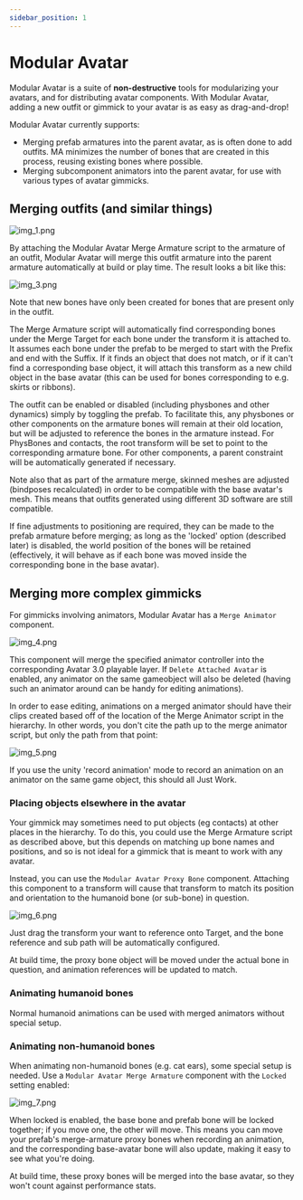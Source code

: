 ```yaml
---
sidebar_position: 1
---
```


# Modular Avatar

Modular Avatar is a suite of **non-destructive** tools for modularizing your avatars, and for distributing avatar
components.
With Modular Avatar, adding a new outfit or gimmick to your avatar is as easy as drag-and-drop!

Modular Avatar currently supports:

* Merging prefab armatures into the parent avatar, as is often done to add outfits. MA minimizes the number of bones
  that are created in this process, reusing existing bones where possible.
* Merging subcomponent animators into the parent avatar, for use with various types of avatar gimmicks.

## Merging outfits (and similar things)

![img_1.png](img_1.png)

By attaching the Modular Avatar Merge Armature script to the armature of an outfit, Modular Avatar will merge this
outfit armature into the parent armature automatically at build or play time. The result looks a bit like this:

![img_3.png](img_3.png)

Note that new bones have only been created for bones that are present only in the outfit.

The Merge Armature script will automatically find corresponding bones under the Merge Target for each bone under the
transform it is attached to. It assumes each bone under the prefab to be merged to start with the Prefix and end with
the Suffix. If it finds an object that does not match, or if it can't find a corresponding base object, it will attach
this transform as a new child object in the base avatar (this can be used for bones corresponding to e.g. skirts or
ribbons).

The outfit can be enabled or disabled (including physbones and other dynamics) simply by toggling the prefab. To
facilitate this, any physbones or other components on the armature bones will remain at their old location, but will be
adjusted to reference the bones in the armature instead. For PhysBones and contacts, the root transform will be set to
point to the corresponding armature bone. For other components, a parent constraint will be automatically generated if
necessary.

Note also that as part of the armature merge, skinned meshes are adjusted (bindposes recalculated) in order to be
compatible with the base avatar's mesh. This means that outfits generated using different 3D software are still
compatible.

If fine adjustments to positioning are required, they can be made to the prefab armature before merging; as long as
the 'locked' option (described later) is disabled, the world position of the bones will be retained (effectively, it
will behave as if each bone was moved inside the corresponding bone in the base avatar).

## Merging more complex gimmicks

For gimmicks involving animators, Modular Avatar has a `Merge Animator` component.

![img_4.png](img_4.png)

This component will merge the specified animator controller into the corresponding Avatar 3.0 playable layer.
If `Delete Attached Avatar` is enabled, any animator on the same gameobject will also be deleted (having such an
animator around can be handy for editing animations).

In order to ease editing, animations on a merged animator should have their clips created based off of the location of
the Merge Animator script in the hierarchy. In other words, you don't cite the path up to the merge animator script, but
only the path from that point:

![img_5.png](img_5.png)

If you use the unity 'record animation' mode to record an animation on an animator on the same game object, this should
all Just Work.

### Placing objects elsewhere in the avatar

Your gimmick may sometimes need to put objects (eg contacts) at other places in the hierarchy. To do this, you could use
the Merge Armature script as described above, but this depends on matching up bone names and positions, and so is not
ideal for a gimmick that is meant to work with any avatar.

Instead, you can use the `Modular Avatar Proxy Bone` component. Attaching this component to a transform will cause that
transform to match its position and orientation to the humanoid bone (or sub-bone) in question.

![img_6.png](img_6.png)

Just drag the transform your want to reference onto Target, and the bone reference and sub path will be automatically
configured.

At build time, the proxy bone object will be moved under the actual bone in question, and animation references will be
updated to match.

### Animating humanoid bones

Normal humanoid animations can be used with merged animators without special setup.

### Animating non-humanoid bones

When animating non-humanoid bones (e.g. cat ears), some special setup is needed. Use a `Modular Avatar Merge Armature`
component with the `Locked` setting enabled:

![img_7.png](img_7.png)

When locked is enabled, the base bone and prefab bone will be locked together; if you move one, the other will move.
This means you can move your prefab's merge-armature proxy bones when recording an animation, and the corresponding
base-avatar bone will also update, making it easy to see what you're doing.

At build time, these proxy bones will be merged into the base avatar, so they won't count against performance stats.